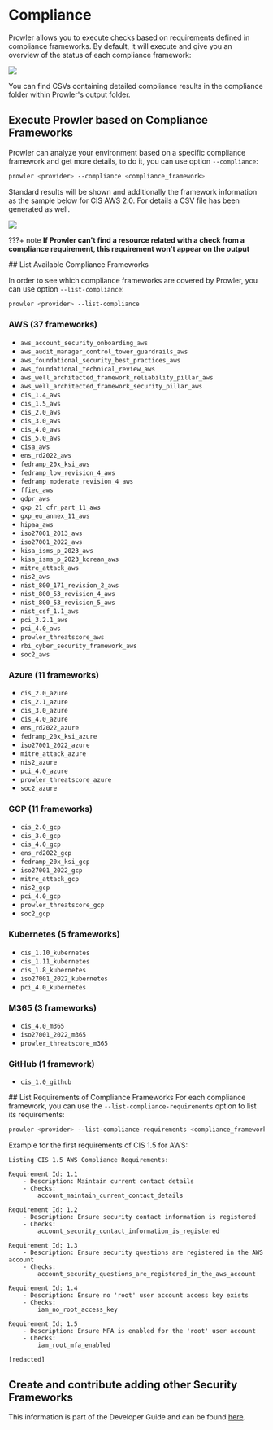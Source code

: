 # Compliance

Prowler allows you to execute checks based on requirements defined in compliance frameworks. By default, it will execute and give you an overview of the status of each compliance framework:

<img src="../img/compliance/compliance.png"/>

You can find CSVs containing detailed compliance results in the compliance folder within Prowler's output folder.

## Execute Prowler based on Compliance Frameworks

Prowler can analyze your environment based on a specific compliance framework and get more details, to do it, you can use option `--compliance`:

```sh
prowler <provider> --compliance <compliance_framework>
```

Standard results will be shown and additionally the framework information as the sample below for CIS AWS 2.0. For details a CSV file has been generated as well.

<img src="../img/compliance/compliance-cis-sample1.png"/>

???+ note
	**If Prowler can't find a resource related with a check from a compliance requirement, this requirement won't appear on the output**

## List Available Compliance Frameworks

In order to see which compliance frameworks are covered by Prowler, you can use option `--list-compliance`:

```sh
prowler <provider> --list-compliance
```

### AWS (37 frameworks)

- `aws_account_security_onboarding_aws`
- `aws_audit_manager_control_tower_guardrails_aws`
- `aws_foundational_security_best_practices_aws`
- `aws_foundational_technical_review_aws`
- `aws_well_architected_framework_reliability_pillar_aws`
- `aws_well_architected_framework_security_pillar_aws`
- `cis_1.4_aws`
- `cis_1.5_aws`
- `cis_2.0_aws`
- `cis_3.0_aws`
- `cis_4.0_aws`
- `cis_5.0_aws`
- `cisa_aws`
- `ens_rd2022_aws`
- `fedramp_20x_ksi_aws`
- `fedramp_low_revision_4_aws`
- `fedramp_moderate_revision_4_aws`
- `ffiec_aws`
- `gdpr_aws`
- `gxp_21_cfr_part_11_aws`
- `gxp_eu_annex_11_aws`
- `hipaa_aws`
- `iso27001_2013_aws`
- `iso27001_2022_aws`
- `kisa_isms_p_2023_aws`
- `kisa_isms_p_2023_korean_aws`
- `mitre_attack_aws`
- `nis2_aws`
- `nist_800_171_revision_2_aws`
- `nist_800_53_revision_4_aws`
- `nist_800_53_revision_5_aws`
- `nist_csf_1.1_aws`
- `pci_3.2.1_aws`
- `pci_4.0_aws`
- `prowler_threatscore_aws`
- `rbi_cyber_security_framework_aws`
- `soc2_aws`

### Azure (11 frameworks)

- `cis_2.0_azure`
- `cis_2.1_azure`
- `cis_3.0_azure`
- `cis_4.0_azure`
- `ens_rd2022_azure`
- `fedramp_20x_ksi_azure`
- `iso27001_2022_azure`
- `mitre_attack_azure`
- `nis2_azure`
- `pci_4.0_azure`
- `prowler_threatscore_azure`
- `soc2_azure`

### GCP (11 frameworks)

- `cis_2.0_gcp`
- `cis_3.0_gcp`
- `cis_4.0_gcp`
- `ens_rd2022_gcp`
- `fedramp_20x_ksi_gcp`
- `iso27001_2022_gcp`
- `mitre_attack_gcp`
- `nis2_gcp`
- `pci_4.0_gcp`
- `prowler_threatscore_gcp`
- `soc2_gcp`

### Kubernetes (5 frameworks)

- `cis_1.10_kubernetes`
- `cis_1.11_kubernetes`
- `cis_1.8_kubernetes`
- `iso27001_2022_kubernetes`
- `pci_4.0_kubernetes`

### M365 (3 frameworks)

- `cis_4.0_m365`
- `iso27001_2022_m365`
- `prowler_threatscore_m365`

### GitHub (1 framework)

- `cis_1.0_github`

## List Requirements of Compliance Frameworks
For each compliance framework, you can use the `--list-compliance-requirements` option to list its requirements:

```sh
prowler <provider> --list-compliance-requirements <compliance_framework(s)>
```

Example for the first requirements of CIS 1.5 for AWS:

```
Listing CIS 1.5 AWS Compliance Requirements:

Requirement Id: 1.1
	- Description: Maintain current contact details
	- Checks:
 		account_maintain_current_contact_details

Requirement Id: 1.2
	- Description: Ensure security contact information is registered
	- Checks:
 		account_security_contact_information_is_registered

Requirement Id: 1.3
	- Description: Ensure security questions are registered in the AWS account
	- Checks:
 		account_security_questions_are_registered_in_the_aws_account

Requirement Id: 1.4
	- Description: Ensure no 'root' user account access key exists
	- Checks:
 		iam_no_root_access_key

Requirement Id: 1.5
	- Description: Ensure MFA is enabled for the 'root' user account
	- Checks:
 		iam_root_mfa_enabled

[redacted]

```

## Create and contribute adding other Security Frameworks

This information is part of the Developer Guide and can be found [here](../developer-guide/security-compliance-framework.md).
